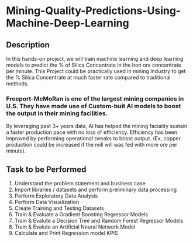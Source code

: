 # Mining-Quality-Predictions-Using-Machine-Deep-Learning
## Description
In this hands-on project, we will train machine learning and deep learning models to predict the % of Silica Concentrate in the Iron ore concentrate per minute. This Project could be practically used in mining Industry to get the % Silica Concentrate at much faster rate compared to traditional methods.

### Freeport-McMoRan is one of the largest mining companies in U.S. They have made use of Custom-buit Al models to boost the output in their mining facilities.

By leveraging past 3+ years data, AI has helped the mining faciality sustain a faster production pace with no loss of efficiency. Efficiency has been Improved by performing operational tweaks to boost output. (Ex, copper production could be increased if the mill will was fed with more ore per minute).

## Task to be Performed
1. Understand the problem statement and business case
2. Import libraries / datasets and perform preliminary data processing
3. Perform Exploratory Data Analysis
4. Perform Data Visualization
5. Create Training and Testing Datasets
6. Train & Evaluate a Gradient Boosting Regressor Models
7. Train & Evalute a Decision Tree and Random Forest Regressor Models
8. Train & Evalute an Artificial Neural Network Model
9. Calculate and Print Regression model KPIS
